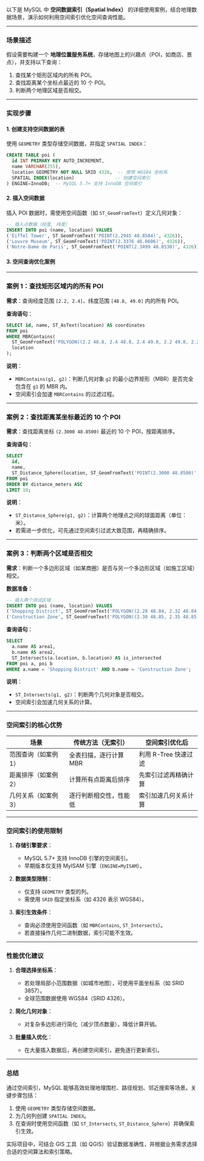 以下是 MySQL 中 **空间数据索引（Spatial Index）** 的详细使用案例，结合地理数据场景，演示如何利用空间索引优化空间查询性能。

---

### **场景描述**
假设需要构建一个 **地理位置服务系统**，存储地图上的兴趣点（POI，如商店、景点），并支持以下查询：
1. 查找某个矩形区域内的所有 POI。
2. 查找距离某个坐标点最近的 10 个 POI。
3. 判断两个地理区域是否相交。

---

### **实现步骤**

#### **1. 创建支持空间数据的表**
使用 `GEOMETRY` 类型存储空间数据，并指定 `SPATIAL INDEX`：
```sql
CREATE TABLE poi (
  id INT PRIMARY KEY AUTO_INCREMENT,
  name VARCHAR(255),
  location GEOMETRY NOT NULL SRID 4326,  -- 使用 WGS84 坐标系
  SPATIAL INDEX(location)               -- 创建空间索引
) ENGINE=InnoDB;  -- MySQL 5.7+ 支持 InnoDB 空间索引
```

#### **2. 插入空间数据**
插入 POI 数据时，需使用空间函数（如 `ST_GeomFromText`）定义几何对象：
```sql
-- 插入点数据（经度, 纬度）
INSERT INTO poi (name, location) VALUES
('Eiffel Tower', ST_GeomFromText('POINT(2.2945 48.8584)', 4326)),
('Louvre Museum', ST_GeomFromText('POINT(2.3376 48.8606)', 4326)),
('Notre-Dame de Paris', ST_GeomFromText('POINT(2.3499 48.8530)', 4326));
```

#### **3. 空间查询优化案例**

---

### **案例 1：查找矩形区域内的所有 POI**
**需求**：查询经度范围 `[2.2, 2.4]`、纬度范围 `[48.8, 49.0]` 内的所有 POI。

**查询语句**：
```sql
SELECT id, name, ST_AsText(location) AS coordinates
FROM poi
WHERE MBRContains(
  ST_GeomFromText('POLYGON((2.2 48.8, 2.4 48.8, 2.4 49.0, 2.2 49.0, 2.2 48.8))', 4326),  -- 添加 SRID 参数
  location
);
```

**说明**：
- `MBRContains(g1, g2)`：判断几何对象 `g2` 的最小边界矩形（MBR）是否完全包含在 `g1` 的 MBR 内。
- 空间索引会加速 `MBRContains` 的过滤过程。

---

### **案例 2：查找距离某坐标最近的 10 个 POI**
**需求**：查找距离坐标 `(2.3000 48.8500)` 最近的 10 个 POI，按距离排序。

**查询语句**：
```sql
SELECT 
  id, 
  name,
  ST_Distance_Sphere(location, ST_GeomFromText('POINT(2.3000 48.8500)', 4326)) AS distance_meters
FROM poi
ORDER BY distance_meters ASC
LIMIT 10;
```

**说明**：
- `ST_Distance_Sphere(g1, g2)`：计算两个地理点之间的球面距离（单位：米）。
- 若需进一步优化，可先通过空间索引过滤大致范围，再精确排序。

---

### **案例 3：判断两个区域是否相交**
**需求**：判断一个多边形区域（如某商圈）是否与另一个多边形区域（如施工区域）相交。

**数据准备**：
```sql
-- 插入两个测试区域
INSERT INTO poi (name, location) VALUES
('Shopping District', ST_GeomFromText('POLYGON((2.28 48.84, 2.32 48.84, 2.32 48.88, 2.28 48.88, 2.28 48.84))', 4326)),
('Construction Zone', ST_GeomFromText('POLYGON((2.30 48.85, 2.35 48.85, 2.35 48.87, 2.30 48.87, 2.30 48.85))', 4326));
```

**查询语句**：
```sql
SELECT 
  a.name AS area1,
  b.name AS area2,
  ST_Intersects(a.location, b.location) AS is_intersected
FROM poi a, poi b
WHERE a.name = 'Shopping District' AND b.name = 'Construction Zone';
```

**说明**：
- `ST_Intersects(g1, g2)`：判断两个几何对象是否相交。
- 空间索引会加速几何关系的计算。

---

### **空间索引的核心优势**
| 场景                  | 传统方法（无索引）       | 空间索引优化后          |
|-----------------------|--------------------------|-------------------------|
| 范围查询（如案例1）   | 全表扫描，逐行计算 MBR  | 利用 R-Tree 快速过滤    |
| 距离排序（如案例2）   | 计算所有点距离后排序     | 先索引过滤再精确计算    |
| 几何关系（如案例3）   | 逐行判断相交性，性能低  | 索引加速几何关系计算    |

---

### **空间索引的使用限制**
1. **存储引擎要求**：
   - MySQL 5.7+ 支持 InnoDB 引擎的空间索引。
   - 早期版本仅支持 MyISAM 引擎（`ENGINE=MyISAM`）。
   
2. **数据类型限制**：
   - 仅支持 `GEOMETRY` 类型的列。
   - 需使用 `SRID` 指定坐标系（如 4326 表示 WGS84）。

3. **索引生效条件**：
   - 查询必须使用空间函数（如 `MBRContains`, `ST_Intersects`）。
   - 若直接操作几何二进制数据，索引可能不生效。

---

### **性能优化建议**
1. **合理选择坐标系**：
   - 若处理局部小范围数据（如城市地图），可使用平面坐标系（如 SRID 3857）。
   - 全球范围数据使用 WGS84（SRID 4326）。

2. **简化几何对象**：
   - 对复杂多边形进行简化（减少顶点数量），降低计算开销。

3. **批量插入优化**：
   - 在大量插入数据后，再创建空间索引，避免逐行更新索引。

---

### **总结**
通过空间索引，MySQL 能够高效处理地理围栏、路径规划、邻近搜索等场景。关键步骤包括：
1. 使用 `GEOMETRY` 类型存储空间数据。
2. 为几何列创建 `SPATIAL INDEX`。
3. 在查询时使用空间函数（如 `ST_Intersects`, `ST_Distance_Sphere`）并确保索引生效。

实际项目中，可结合 GIS 工具（如 QGIS）验证数据准确性，并根据业务需求选择合适的空间算法和索引策略。